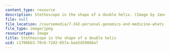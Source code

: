 ```yaml
---
content_type: resource
description: Stethoscope in the shape of a double helix. (Image by Jane Ades, NHGRI.)
file: null
file_location: /coursemedia/7-342-personal-genomics-and-medicine-whats-in-your-genome-spring-2014/c1706bb370c672d2057abae5d59868a7_7-342s14.jpg
file_type: image/jpeg
resourcetype: Image
title: Stethoscope in the shape of a double helix
uid: c1706bb3-70c6-72d2-057a-bae5d59868a7
---
```

